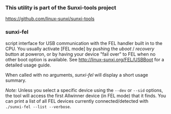 ### This utility is part of the Sunxi-tools project
https://github.com/linux-sunxi/sunxi-tools


### sunxi-fel
script interface for USB communication with the FEL handler built in to
the CPU. You usually activate [FEL mode] by pushing the _uboot_ / _recovery_
button at poweron, or by having your device "fail over" to FEL when no other
boot option is available. See http://linux-sunxi.org/FEL/USBBoot for a detailed
usage guide.

When called with no arguments, _sunxi-fel_ will display a short usage summary.

_Note:_ Unless you select a specific device using the `--dev` or `--sid`
options, the tool will access the first Allwinner device (in FEL mode) that it
finds. You can print a list of all FEL devices currently connected/detected
with `./sunxi-fel --list --verbose`.
